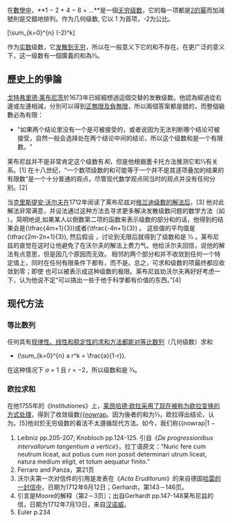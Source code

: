 在[數學中](https://zh.wikipedia.org/wiki/數學 "wikilink")，**1 − 2 + 4 − 8 +
…**是一個[无穷级数](https://zh.wikipedia.org/wiki/无穷级数 "wikilink")，它的每一项都是[2的幂](../Page/2的幂.md "wikilink")而加減號則是交錯地排列。作为几何级数,
它以 1 为首项，-2为公比。

\[\sum_{k=0}^{n} (-2)^k\]

作为[实数](../Page/实数.md "wikilink")级数，它[发散到无穷](../Page/发散级数.md "wikilink")，所以在一般意义下它的和不存在。在更广泛的意义下，这一级数有一個廣義的和為⅓。

## 歷史上的爭論

[戈特弗里德·莱布尼茨](../Page/戈特弗里德·莱布尼茨.md "wikilink")於1673年已經細想過這個交替的发散级数。他認為經過從右邊或左邊相減，分別可以得到[正無限及負無限](https://zh.wikipedia.org/wiki/無窮 "wikilink")，所以兩個答案都是錯的，而整個級數必為有限：

  -
    "如果两个结论里没有一个是可被接受的，或者说因为无法判断哪个结论可被接受，自然一般会选择处在两个结论中间的结论，所以这个级数和是一个有限数。"

莱布尼兹并不是非常肯定这个级数有*和*，但是他根据墨卡托方法推测它和⅓有关系。\[1\]
在十八世纪，“一个数项级数的和可能等于一个并不是其逐项叠加的结果的有限数”是一个十分普通的观点，尽管现代数学观点同当时的观点并没有任何分别。\[2\]

当[克里斯提安·沃尔夫在](https://zh.wikipedia.org/wiki/克里斯提安·沃尔夫_\(哲学家\) "wikilink")1712年阅读了莱布尼兹对[格兰迪级数的解法后](https://zh.wikipedia.org/wiki/格兰迪级数 "wikilink")，\[3\]
他对此解法非常满意，并设法通过这种方法去寻求更多解决发散级数问题的数学方法（如
）。简明地说,如果某人以倒数第二项的函数来表示级数的部分和的话，他得到的结果会是\(\tfrac{4m+1}{3}\)或者\(\tfrac{-4n+1}{3}\)
。 这些值的平均值是\(\tfrac{2m-2n+1}{3}\), 然后假设 ，讨论到无限后就得到了级数和是 ⅓
。莱布尼兹的直觉在这时让他避免了在沃尔夫的解法上费力气。他给沃尔夫回信，说他的解法有点意思，但是因几个原因而无效。
相邻的两个部分和并不收敛到任何一个特定值上，同时在任何有限条件下都有，而不是。总之，可求和级数的项最终都应收敛到零；即使
也可以被表示成这种级数的极限。莱布尼兹劝沃尔夫再好好考虑一下，认为他说不定“可以搞出一些于他于科学都有价值的东西。”\[4\]

## 现代方法

### 等比数列

任何具有[规律性、线性和稳定性的求和方法都能对](https://zh.wikipedia.org/wiki/发散级数#求和方法的特性 "wikilink")[等比数列](../Page/等比数列.md "wikilink")（几何级数）求和

  -
    \(\sum_{k=0}^{n} a r^k = \frac{a}{1-r}\).

在这种情况下 *a* = 1 且 *r* = −2，所以级数和是 ⅓。

### 欧拉求和

在他1755年的《Institutiones》上，[莱昂哈德·欧拉采用了现在被称为](https://zh.wikipedia.org/wiki/莱昂哈德·欧拉 "wikilink")[欧拉变换的方式处理](https://zh.wikipedia.org/wiki/欧拉变换 "wikilink")，得到了收敛级数[{{nowrap](https://zh.wikipedia.org/wiki/1/2_−_1/4_+_1/8_−_1/16_+_·_·_· "wikilink")。因为後者的和为⅓，欧拉得出结论，认为。\[5\]他对於无穷级数的看法不太遵循现代方法。如今，我们称{{nowrap|1
−

1.  Leibniz pp.205-207; Knobloch pp.124-125. 引自《*De progressionibus
    intervallorum tangentium a vertice*》，拉丁语原文：“Nunc fere cum neutrum
    liceat, aut potius cum non possit determinari utrum liceat, natura
    medium eligit, et totum aequatur finito.”
2.  Ferraro and Panza，第21页
3.  沃尔夫第一次对信件的引用是发表在《*Acta
    Eruditorum*》的来自德国[哈雷的一封信中](https://zh.wikipedia.org/wiki/哈雷_\(德国\) "wikilink")，日期为1712年6月12日；Gerhardt，第143－146页。
4.  引言是Moore的解释（第2－3页）；出自Gerhardt
    pp.147-148莱布尼兹的信，日期为1712年7月13日，来自[汉诺威](../Page/汉诺威.md "wikilink")。
5.  Euler p.234